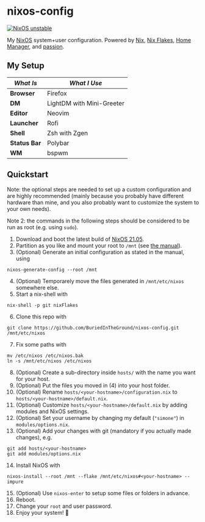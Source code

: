 # nixos-config

[![NixOS unstable](https://img.shields.io/badge/NixOS-unstable-blue?logo=NixOS&logoColor=white)](https://nixos.org)

My [NixOS](https://nixos.org) system+user configuration.
Powered by [Nix](https://github.com/NixOS/nix),
[Nix Flakes](https://nixos.wiki/wiki/Flakes),
[Home Manager](https://github.com/nix-community/home-manager),
and [passion](https://www.dictionary.com/browse/passion).

## My Setup

| _What Is_      | _What I Use_              |
| -------------- | ------------------------- |
| **Browser**    | Firefox                   |
| **DM**         | LightDM with Mini-Greeter |
| **Editor**     | Neovim                    |
| **Launcher**   | Rofi                      |
| **Shell**      | Zsh with Zgen             |
| **Status Bar** | Polybar                   |
| **WM**         | bspwm                     |

## Quickstart

Note: the optional steps are needed to set up a custom configuration and are
highly recommended (mainly because you probably have different hardware than
mine, and you also probably want to customize the system to your own needs).

Note 2: the commands in the following steps should be considered to be run as
root (e.g. using `sudo`).

1. Download and boot the latest build of [NixOS
   21.05](https://nixos.org/download.html).
2. Partition as you like and mount your root to `/mnt` (see [the
   manual](https://nixos.org/manual/nixos/stable/index.html#sec-installation)).
3. (Optional) Generate an initial configuration as stated in the manual, using
```shell
nixos-generate-config --root /mnt
```
4. (Optional) Temporarely move the files generated in `/mnt/etc/nixos`
   somewhere else.
5. Start a nix-shell with
```shell
nix-shell -p git nixFlakes
```
6. Clone this repo with
```shell
git clone https://github.com/BuriedInTheGround/nixos-config.git /mnt/etc/nixos
```
7. Fix some paths with
```shell
mv /etc/nixos /etc/nixos.bak
ln -s /mnt/etc/nixos /etc/nixos
```
8. (Optional) Create a sub-directory inside `hosts/` with the name you want for
   your host.
9. (Optional) Put the files you moved in (4) into your host folder.
10. (Optional) Rename `hosts/<your-hostname>/configuration.nix` to
   `hosts/<your-hostname>/default.nix`.
11. (Optional) Customize `hosts/<your-hostname>/default.nix` by adding modules
    and NixOS settings.
12. (Optional) Set your username by changing my default (`"simone"`) in
   `modules/options.nix`.
13. (Optional) Add your changes with git (mandatory if you actually made
    changes), e.g.
```shell
git add hosts/<your-hostname>
git add modules/options.nix
```
14. Install NixOS with
```shell
nixos-install --root /mnt --flake /mnt/etc/nixos#<your-hostname> --impure
```
15. (Optional) Use `nixos-enter` to setup some files or folders in advance.
16. Reboot.
17. Change your `root` and user password.
18. Enjoy your system! 🌸
